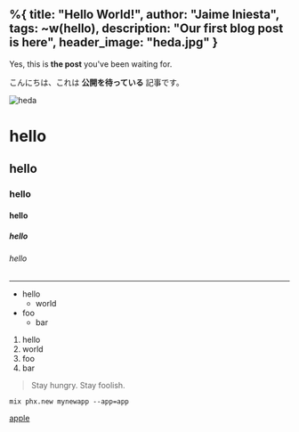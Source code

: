%{
  title: "Hello World!",
  author: "Jaime Iniesta",
  tags: ~w(hello),
  description: "Our first blog post is here",
  header_image: "heda.jpg"
}
---
Yes, this is **the post** you've been waiting for.

こんにちは、これは **公開を待っている** 記事です。

![heda](/images/heda.jpg)

# hello
## hello
### hello
#### hello
##### hello
###### hello

---

- hello
  - world
- foo
  - bar


1. hello
  1. world
1. foo
  1. bar

> Stay hungry.
> Stay foolish.

`mix phx.new mynewapp --app=app`

[apple](https://apple.com)
